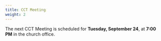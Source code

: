 ```yaml
---
title: CCT Meeting
weight: 2
---
```


The next CCT Meeting is scheduled for **Tuesday, September 24**, at **7:00 PM** in the church office.